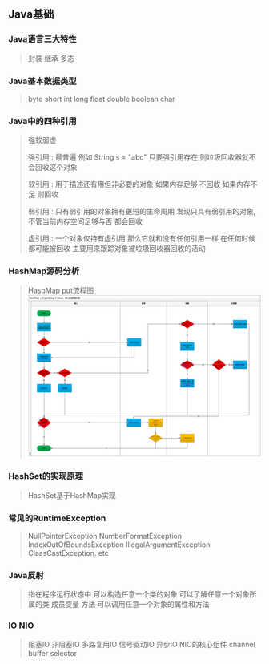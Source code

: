 ## Java基础

### Java语言三大特性
> 封装 继承 多态

### Java基本数据类型
> byte short int long float double boolean char

### Java中的四种引用
> 强软弱虚
> 
> 强引用 : 最普遍 例如 String s = "abc"  只要强引用存在 则垃圾回收器就不会回收这个对象
> 
> 软引用 : 用于描述还有用但非必要的对象 如果内存足够 不回收 如果内存不足 则回收
> 
> 弱引用 : 只有弱引用的对象拥有更短的生命周期  发现只具有弱引用的对象,不管当前内存空间足够与否 都会回收
> 
> 虚引用 : 一个对象仅持有虚引用 那么它就和没有任何引用一样 在任何时候都可能被回收 主要用来跟踪对象被垃圾回收器回收的活动
> 
### HashMap源码分析
> HaspMap put流程图
![avatar](./src/HashMap_put.png)


### HashSet的实现原理
> HashSet基于HashMap实现


### 常见的RuntimeException
> NullPointerException    NumberFormatException    IndexOutOfBoundsException    IllegalArgumentException    ClaasCastException. etc


### Java反射
> 指在程序运行状态中 可以构造任意一个类的对象 可以了解任意一个对象所属的类 成员变量 方法 可以调用任意一个对象的属性和方法

### IO NIO
> 阻塞IO 非阻塞IO 多路复用IO 信号驱动IO 异步IO
> NIO的核心组件  channel  buffer  selector